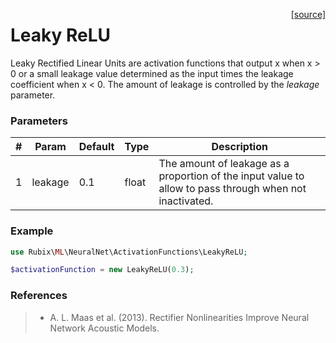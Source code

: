 <span style="float:right;"><a href="https://github.com/RubixML/RubixML/blob/master/src/NeuralNet/ActivationFunctions/LeakyReLU.php">[source]</a></span>

# Leaky ReLU
Leaky Rectified Linear Units are activation functions that output x when x > 0 or a small leakage value determined as the input times the leakage coefficient when x < 0. The amount of leakage is controlled by the *leakage* parameter.

### Parameters
| # | Param | Default | Type | Description |
|---|---|---|---|---|
| 1 | leakage | 0.1 | float | The amount of leakage as a proportion of the input value to allow to pass through when not inactivated. |

### Example
```php
use Rubix\ML\NeuralNet\ActivationFunctions\LeakyReLU;

$activationFunction = new LeakyReLU(0.3);
```

### References
>- A. L. Maas et al. (2013). Rectifier Nonlinearities Improve Neural Network Acoustic Models.